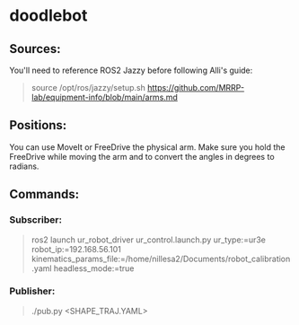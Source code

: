 # doodlebot

## Sources:
You'll need to reference ROS2 Jazzy before following Alli's guide:
> source /opt/ros/jazzy/setup.sh
https://github.com/MRRP-lab/equipment-info/blob/main/arms.md

## Positions:
You can use MoveIt or FreeDrive the physical arm. Make sure you hold the FreeDrive while moving the arm and to convert the angles in degrees to radians.

## Commands:
### Subscriber:
> ros2 launch ur_robot_driver ur_control.launch.py ur_type:=ur3e robot_ip:=192.168.56.101 kinematics_params_file:=/home/nillesa2/Documents/robot_calibration.yaml headless_mode:=true
### Publisher:
> ./pub.py <SHAPE_TRAJ.YAML>
